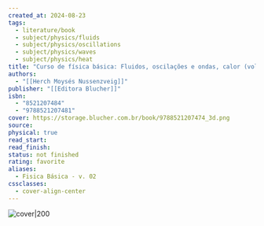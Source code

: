 ```yaml
---
created_at: 2024-08-23
tags:
  - literature/book
  - subject/physics/fluids
  - subject/physics/oscillations
  - subject/physics/waves
  - subject/physics/heat
title: "Curso de física básica: Fluidos, oscilações e ondas, calor (vol. 2)"
authors:
  - "[[Herch Moysés Nussenzveig]]"
publisher: "[[Editora Blucher]]"
isbn:
  - "8521207484"
  - "9788521207481"
cover: https://storage.blucher.com.br/book/9788521207474_3d.png
source: 
physical: true
read_start: 
read_finish: 
status: not finished
rating: favorite
aliases:
  - Fisica Básica - v. 02
cssclasses:
  - cover-align-center
---
```

![cover|200](https://storage.blucher.com.br/book/9788521207474_3d.png)
